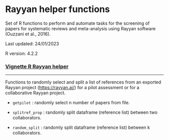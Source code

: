 # Rayyan helper functions

Set of R functions to perform and automate tasks for the screening of papers for systematic reviews and meta-analysis using Rayyan software (Ouzzani et al., 2016).

Last updated: 24/01/2023

R version: 4.2.2


### [Vignette R Rayyan helper](https://coraliewilliams.github.io/splitref/vignette_rayyan_helper.html)

------------------------------------------------------------------------

Functions to randomly select and split a list of references from an exported Rayyan project (<https://rayyan.ai/>) for a pilot assessment or for a collaborative Rayyan project.

-   `getpilot` : randomly select n number of papers from file.

-   `splitref_prop` : randomly split dataframe (reference list) between two collaborators.

-   `random_split` : randomly split dataframe (reference list) between k collaborators.



